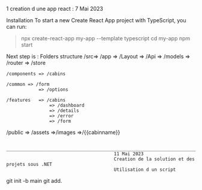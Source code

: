 1 creation d une app react :
7 Mai 2023 

Installation
To start a new Create React App project with TypeScript, you can run:

> npx create-react-app my-app --template typescript
> cd my-app
> npm start


Next step is : Folders structure
/src=>
    /app => /Layout
        => /Api
        => /models
        => /router
        => /store

    /components => /cabins

    /common => /form   
                => /options

    /features   => /cabins
                    => /dashboard
                    => /details
                    => /error
                    => /form

/public => /assets
                =>/images
                    =>/{{cabinname}}

                    ____________________________________________________________________________
                                            11 Mai 2023 
                                            Creation de la solution et des projets sous .NET 
                                            Utilisation d un script 

git init -b main
git add. 